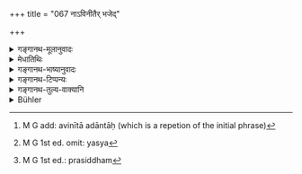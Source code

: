 +++
title = "067 नाऽविनीतैर् भजेद्"

+++

<details><summary>गङ्गानथ-मूलानुवादः</summary>

He shall not travel with untrained beasts of burden; nor with such as are suffering from hunger or disease; nor with those whose horns, eyes or hoofs are injured; nor with those that are disfigured by their tails.—(67)
</details>

<details><summary>मेधातिथिः</summary>

**अविनीता** अदान्ता गावो ऽश्वाश्वतरादयः । **धुर्या** धुरं वहन्ति युज्यन्ते । गन्त्र्यादेर् उपलक्षणम् । **च**ग्रहणं अनियुक्तैर् अपि धुरि, केवलैर् अदान्तैः[^१४५] गमनं नेष्यते । भग्नं शृङ्गं यस्य[^१४६] अनडुहः, तस्यैव शृङ्गसंभवः, नाश्वादेः । **वालधिः** पुच्छस् तेन **विरूपिताः** छिन्नपुच्छादयः । तादृशेन न यायात् । आरोहणम् एव स्मृत्यन्तरे प्रतिषिद्धम्[^१४७] ॥ ४.६७ ॥


[^१४७]:
     M G 1st ed.: prasiddham


[^१४६]:
     M G 1st ed. omit: yasya


[^१४५]:
     M G add: avinītā adāntāḥ (which is a repetion of the initial phrase)
</details>

<details><summary>गङ्गानथ-भाष्यानुवादः</summary>

‘*Untrained*’—*i.e*., not trained; oxen, horses, mules and so forth, which are yoked to chariots, etc. The use of ‘*ca*’ indicates that one shall not ride upon untrained beasts,???en (even?) when they are not yoked to chariots, etc.

The ‘injured horn’ pertains to the *ox* only; as that alone has horns, and not horses and other animals.

‘*Bāladhi*’ is *tail*; those that have been disfigured by their tails; whose tails have been cut off.

One should not travel on such animals. Another Smṛti text prohibits merely getting upon the back of such animals.—(67)
</details>

<details><summary>गङ्गानथ-टिप्पन्यः</summary>

This verse is quoted in *Aparārka* (p. 173);—and in *Madanapārijāta* (p.
126).
</details>

<details><summary>गङ्गानथ-तुल्य-वाक्यानि</summary>

**(verses 4.67-68)  
**

*Viṣṇu* (3.13-17).—‘He shall not be carried by such beasts as are
constantly suffering from their tails or some disease;—nor by such as
are deficient in their limbs, nor by such as are poorly, nor by
bullocks, nor by such as are not trained.’

*Viṣṇupurāṇa* (Aparārka, p. 174).—‘One should not ride on wicked or
defective conveyances.’
</details>

<details><summary>Bühler</summary>

067	Let him not travel with untrained beasts of burden, nor with (animals) that are tormented by hunger or disease, or whose horns, eyes, and hoofs have been injured, or whose tails have been disfigured.
</details>
